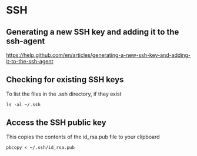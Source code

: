 # SSH

## Generating a new SSH key and adding it to the ssh-agent
https://help.github.com/en/articles/generating-a-new-ssh-key-and-adding-it-to-the-ssh-agent

## Checking for existing SSH keys

To list the files in the .ssh directory, if they exist
```
ls -al ~/.ssh
```

## Access the SSH public key

This copies the contents of the id_rsa.pub file to your clipboard
```
pbcopy < ~/.ssh/id_rsa.pub
```
